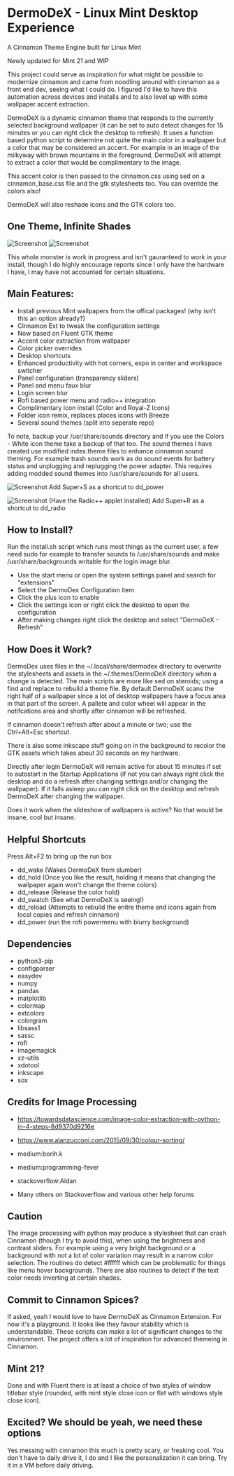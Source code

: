 # DermoDeX - Linux Mint Desktop Experience
A Cinnamon Theme Engine built for Linux Mint

Newly updated for Mint 21 and WIP

This project could serve as inspiration for what might be possible to modernize cinnamon and came from noodling around with cinnamon as a front end dev, seeing what I could do. I figured I'd like to have this automation across devices and installs and to also level up with some wallpaper accent extraction.

DermoDeX is a dynamic cinnamon theme that responds to the currently selected background wallpaper (it can be set to auto detect changes for 15 minutes or you can right click the desktop to refresh). It uses a function based python script to determine not quite the main color in a wallpaper but a color that may be considered an accent. For example in an image of the milkyway with brown mountains in the foreground, DermoDeX will attempt to extract a color that would be complimentary to the image.

This accent color is then passed to the cinnamon.css using sed on a cinnamon_base.css file and the gtk stylesheets too. You can override the colors also!

DermoDeX will also reshade icons and the GTK colors too.

## One Theme, Infinite Shades
![Screenshot](https://raw.githubusercontent.com/duracell80/DermoDeX/main/documentation/screens/brown.png)
![Screenshot](https://raw.githubusercontent.com/duracell80/DermoDeX/main/documentation/screens/blue.png)

This whole monster is work in progress and isn't gauranteed to work in your install, though I do highly encourage reports since I only have the hardware I have, I may have not accounted for certain situations.

## Main Features:
- Install previous Mint wallpapers from the offical packages! (why isn't this an option already?)
- Cinnamon Ext to tweak the configuration settings
- Now based on Fluent GTK theme
- Accent color extraction from wallpaper
- Color picker overrides
- Desktop shortcuts
- Enhanced productivity with hot corners, expo in center and workspace switcher
- Panel configuration (transparency sliders)
- Panel and menu faux blur
- Login screen blur
- Rofi based power menu and radio++ integration
- Complimentary icon install (Color and Royal-Z Icons)
- Folder icon remix, replaces places icons with Breeze
- Several sound themes (split into seperate repo)

To note, backup your /usr/share/sounds directory and if you use the Colors - White icon theme take a backup of that too. The sound themes I have created use modified index.theme files to enhance cinnamon sound theming. For example trash sounds work as do sound events for battery status and unplugging and replugging the power adapter. This requires adding modded sound themes into /usr/share/sounds for all users.

![Screenshot](https://raw.githubusercontent.com/duracell80/DermoDeX/main/documentation/screens/rofi-powermenu.png)
Add Super+S as a shortcut to dd_power

![Screenshot](https://raw.githubusercontent.com/duracell80/DermoDeX/main/documentation/screens/rofi-radio.png)
(Have the Radio++ applet installed) Add Super+R as a shortcut to dd_radio


## How to Install?
Run the install.sh script which runs most things as the current user, a few need sudo for example to transfer sounds to /usr/share/sounds and make /usr/share/backgrounds writable for the login image blur.

- Use the start menu or open the system settings panel and search for "extensions"
- Select the DermoDex Configuration item
- Click the plus icon to enable
- Click the settings icon or right click the desktop to open the configuration
- After making changes right click the desktop and select "DermoDeX - Refresh"

## How Does it Work?
DermoDex uses files in the ~/.local/share/dermodex directory to overwrite the stylesheets and assets in the ~/.themes/DermoDeX directory when a change is detected. The main scripts are more like sed on steroids; using a find and replace to rebuild a theme file. By default DermoDeX scans the right half of a wallpaper since a lot of desktop wallpapers have a focus area in that part of the screen. A pallete and color wheel will appear in the notifcations area and shortly after cinnamon will be refreshed.

If cinnamon doesn't refresh after about a minute or two; use the Ctrl+Alt+Esc shortcut.

There is also some inkscape stuff going on in the background to recolor the GTK assets which takes about 30 seconds on my hardware.

Directly after login DermoDeX will remain active for about 15 minutes if set to autostart in the Startup Applications (if not you can always right click the desktop and do a refresh after changing settings and/or changing the wallpaper). If it falls asleep you can right click on the desktop and refresh DermoDeX after changing the wallpaper.

Does it work when the slideshow of wallpapers is active? No that would be insane, cool but insane.

## Helpful Shortcuts
Press Alt+F2 to bring up the run box
- dd_wake (Wakes DermoDeX from slumber)
- dd_hold (Once you like the result, holding it means that changing the wallpaper again won't change the theme colors)
- dd_release (Release the color hold)
- dd_swatch (See what DermoDeX is seeing!)
- dd_reload (Attempts to rebuild the enitre theme and icons again from local copies and refresh cinnamon)
- dd_power (run the rofi powermenu with blurry background)

## Dependencies
- python3-pip
- configparser
- easydev
- numpy
- pandas
- matplotlib
- colormap
- extcolors
- colorgram
- libsass1 
- sassc 
- rofi 
- imagemagick 
- xz-utils 
- xdotool
- inkscape
- sox

## Credits for Image Processing
- https://towardsdatascience.com/image-color-extraction-with-python-in-4-steps-8d9370d9216e
- https://www.alanzucconi.com/2015/09/30/colour-sorting/

- medium:borih.k
- medium:programming-fever
- stackoverflow:Aidan
- Many others on Stackoverflow and various other help forums


## Caution
The image processing with python may produce a stylesheet that can crash Cinnamon (though I try to avoid this), when using the brightness and contrast sliders. For example using a very bright background or a background with not a lot of color variation may result in a narrow color selection. The routines do detect #ffffff which can be problematic for things like menu hover backgrounds. There are also routines to detect if the text color needs inverting at certain shades.

## Commit to Cinnamon Spices?
If asked, yeah I would love to have DermoDeX as Cinnamon Extension. For now it's a playground. It looks like they favour stability which is understandable. These scripts can make a lot of significant changes to the environment. The project offers a lot of inspiration for advanced themeing in Cinnamon.

## Mint 21?
Done and with Fluent there is at least a choice of two styles of window titlebar style (rounded, with mint style close icon or flat with windows style close icon).

## Excited? We should be yeah, we need these options
Yes messing with cinnamon this much is pretty scary, or freaking cool. You don't have to daily drive it, I do and I like the personalization it can bring. Try it in a VM before daily driving.
